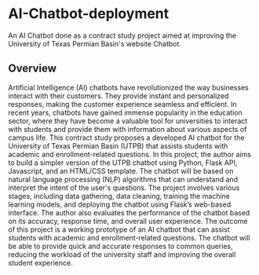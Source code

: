# AI-Chatbot-deployment
An AI Chatbot done as a contract study project aimed at improving the University of Texas Permian Basin's website Chatbot 
## Overview
Artificial Intelligence (AI) chatbots have revolutionized the way businesses interact with their customers. They provide instant and personalized responses, making the customer experience seamless and efficient. In recent years, chatbots have gained immense popularity in the education sector, where they have become a valuable tool for universities to interact with students and provide them with information about various aspects of campus life.
This contract study proposes a developed AI chatbot for the University of Texas Permian Basin (UTPB) that assists students with academic and enrollment-related questions. In this project, the author aims to build a simpler version of the UTPB chatbot using Python, Flask API, Javascript, and an HTML/CSS template. The chatbot will be based on natural language processing (NLP) algorithms that can understand and interpret the intent of the user's questions.
The project involves various stages, including data gathering, data cleaning, training the machine learning models, and deploying the chatbot using Flask’s web-based interface. The author also evaluates the performance of the chatbot based on its accuracy, response time, and overall user experience.
The outcome of this project is a working prototype of an AI chatbot that can assist students with academic and enrollment-related questions. The chatbot will be able to provide quick and accurate responses to common queries, reducing the workload of the university staff and improving the overall student experience.
